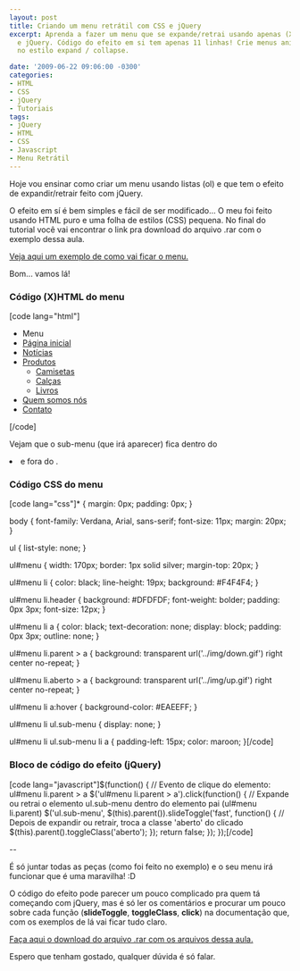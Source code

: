 ```yaml
---
layout: post
title: Criando um menu retrátil com CSS e jQuery
excerpt: Aprenda a fazer um menu que se expande/retrai usando apenas (X)HTML, CSS
  e jQuery. Código do efeito em si tem apenas 11 linhas! Crie menus animados usando
  no estilo expand / collapse.

date: '2009-06-22 09:06:00 -0300'
categories:
- HTML
- CSS
- jQuery
- Tutoriais
tags:
- jQuery
- HTML
- CSS
- Javascript
- Menu Retrátil
---
```

<p>Hoje vou ensinar como criar um menu usando listas (ol) e que tem o efeito de expandir/retrair feito com jQuery.</p>
<p>O efeito em sí é bem simples e fácil de ser modificado... O meu foi feito usando HTML puro e uma folha de estilos (CSS) pequena. No final do tutorial você vai encontrar o link pra download do arquivo .rar com o exemplo dessa aula.</p>
<p><a href="http://blog.thiagobelem.net/exemplo3/" target="_blank">Veja aqui um exemplo de como vai ficar o menu.</a></p>
<p>Bom... vamos lá!</p>
<h3>Código (X)HTML do menu</h3>
<p>[code lang="html"]<ul id="menu">
	<li class="header">Menu</li>
	<li><a href="#" title="">Página inicial</a></li>
	<li><a href="#" title="">Notícias</a></li>
	<li class="parent"><a href="#" title="">Produtos</a>
		<ul class="sub-menu">
			<li><a href="#" title="">Camisetas</a></li>
			<li><a href="#" title="">Calças</a></li>
			<li><a href="#" title="">Livros</a></li>
		</ul>
	</li>
	<li><a href="#" title="">Quem somos nós</a></li>
	<li><a href="#" title="">Contato</a></li>
</ul>[/code]</p>
<p>Vejam que o sub-menu (que irá aparecer) fica dentro do <li> e fora do <a>.</p>
<h3>Código CSS do menu</h3>
<p>[code lang="css"]* {
	margin: 0px;
	padding: 0px;
}</p>
<p>body {
	font-family: Verdana, Arial, sans-serif;
	font-size: 11px;
	margin: 20px;
}</p>
<p>ul {
	list-style: none;
}</p>
<p>ul#menu {
	width: 170px;
	border: 1px solid silver;
	margin-top: 20px;
}</p>
<p>ul#menu li {
	color: black;
	line-height: 19px;
	background: #F4F4F4;
}</p>
<p>ul#menu li.header {
	background: #DFDFDF;
	font-weight: bolder;
	padding: 0px 3px;
	font-size: 12px;
}</p>
<p>ul#menu li a {
	color: black;
	text-decoration: none;
	display: block;
	padding: 0px 3px;
	outline: none;
}</p>
<p>ul#menu li.parent > a {
	background: transparent url('../img/down.gif') right center no-repeat;
}</p>
<p>ul#menu li.aberto > a {
	background: transparent url('../img/up.gif') right center no-repeat;
}</p>
<p>ul#menu li a:hover {
	background-color: #EAEEFF;
}</p>
<p>ul#menu li ul.sub-menu {
  	display: none;
}</p>
<p>ul#menu li ul.sub-menu li a {
	padding-left: 15px;
	color: maroon;
}[/code]</p>
<h3>Bloco de código do efeito (jQuery)</h3>
<p>[code lang="javascript"]$(function() {
	// Evento de clique do elemento: ul#menu li.parent > a
	$('ul#menu li.parent > a').click(function() {
		// Expande ou retrai o elemento ul.sub-menu dentro do elemento pai (ul#menu li.parent)
		$('ul.sub-menu', $(this).parent()).slideToggle('fast', function() {
			// Depois de expandir ou retrair, troca a classe 'aberto' do <a> clicado
			$(this).parent().toggleClass('aberto');
		});
		return false;
	});
});[/code]</p>
<p>--</p>
<p>É só juntar todas as peças (como foi feito no exemplo) e o seu menu irá funcionar que é uma maravilha! :D</p>
<p>O código do efeito pode parecer um pouco complicado pra quem tá começando com jQuery, mas é só ler os comentários e procurar um pouco sobre cada função (<strong>slideToggle</strong>, <strong>toggleClass</strong>, <strong>click</strong>) na documentação que, com os exemplos de lá vai ficar tudo claro.</p>
<p><a href="http://blog.thiagobelem.net/arquivos/2009/06/menu.rar" target="_blank">Faça aqui o download do arquivo .rar com os arquivos dessa aula.</a></p>
<p>Espero que tenham gostado, qualquer dúvida é só falar.</p>
